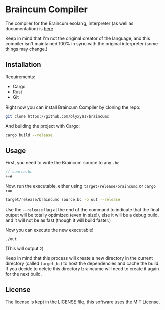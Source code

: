 # Braincum Compiler

The compiler for the Braincum esolang, interpreter (as well as documentation) is [here](https://github.com/qexat/braincum)

Keep in mind that I'm not the original creator of the language, and this compiler isn't maintained 100% in sync with the original interpreter (some things may change.)

## Installation

Requirements:

* Cargo
* Rust
* Git

Right now you can install Braincum Compiler by cloning the repo:

```bash
git clone https://github.com/blyxyas/braincumc
```

And building the project with Cargo:
```bash
cargo build --release
```

## Usage

First, you need to write the Braincum source to any `.bc`

```js
// source.bc
++#
```

Now, run the executable, either using `target/release/braincumc` or `cargo run`

```bash
target/release/braincumc source.bc -o out --release
```

Use the `--release` flag at the end of the command to indicate that the final output will be totally optimized (even in size!), else it will be a debug build, and it will not be as fast (though it will build faster.)

Now you can execute the new executable!

```
./out
```

(This will output `2`)

Keep in mind that this process will create a new directory in the current directory (called `target_bc`) to host the dependencies and cache the build. If you decide to delete this directory braincumc will need to create it again for the next build.

## License

The license is kept in the LICENSE file, this software uses the MIT License.
